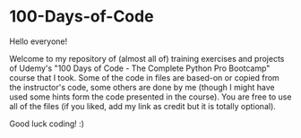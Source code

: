 # 100-Days-of-Code

Hello everyone!

Welcome to my repository of (almost all of) training exercises and projects of Udemy's "100 Days of Code - The Complete Python Pro Bootcamp" course that I took.
Some of the code in files are based-on or copied from the instructor's code, some others are done by me (though I might have used some hints form the code presented in the course).
You are free to use all of the files (if you liked, add my link as credit but it is totally optional).

Good luck coding! :)
